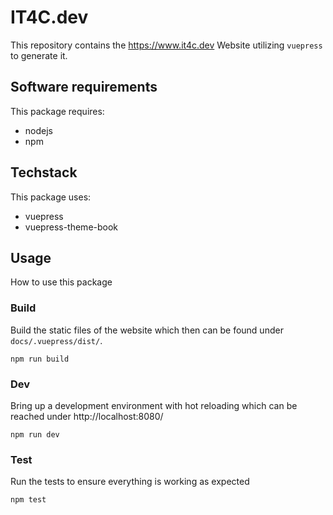 # IT4C.dev

This repository contains the https://www.it4c.dev Website utilizing `vuepress` to generate it.

## Software requirements

This package requires:
- nodejs
- npm

## Techstack

This package uses:
- vuepress
- vuepress-theme-book


## Usage

How to use this package

### Build

Build the static files of the website which then can be found under `docs/.vuepress/dist/`.
```
npm run build
```

### Dev

Bring up a development environment with hot reloading which can be reached under http://localhost:8080/

```
npm run dev
```

### Test

Run the tests to ensure everything is working as expected

```
npm test
```